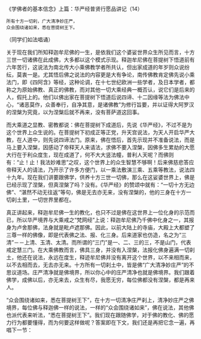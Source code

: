 《学佛者的基本信念》上篇：华严经普贤行愿品讲记（14）

```
所有十方一切刹，广大清净妙庄严，
众会围绕诸如来，悉在菩提树王下。
```

（同学们如法唱诵）

关于现在我们所知释迦牟尼佛的一生，是依我们这个婆娑世界众生所见而言，十方三世一切诸佛在此成佛，大多都以这个模式示现。释迦牟尼佛在菩提树下悟道前有六年苦行，这说法为南北传大小乘佛教学者所共认，但出家成道的年岁则众说纷纭，莫衷一是。尤其悟后佛之说法的内容更是大有争论，南传佛教肯定佛先说小乘法门，即《四阿含》等经，这种论调，在十七世纪欧洲一些学者，及日本学者，都称之为原始佛教、真正的佛教，而对其他一切大乘经典一概否认，说它们是后来的人，假托上的。他们以佛出家在菩提树下悟道后说四谛、十二因缘等法为佛法中心，“诸恶莫作，众善奉行，自净其意，是诸佛教”为修行旨要，并以证得大阿罗汉的涅槃为究竟，以为涅槃后就不再来，没有菩萨道这回事。

而大乘道之显教、密教都说：佛在菩提树下成道后，先说《华严经》，不过不是为这个世界上众生说的。在菩提树下初成正等正党，升天宫说法，为天人开启华严大教，在人道中，则先说四谛法门。原来，佛在悟后，首先示现并不准备说法，而是马上要入涅槃，因感动了帝释天人来请法，求佛不要入涅槃，因佛多生累劫的大愿大行在于利众度生，现在成道了，何不大大竖法幢，普利人天呢？而佛则有：“止！止！我法妙难思”之叹，这个世界上的众生智慧不够啊！后来佛慈悲答应帝释天人的请法，乃开示了许多方便门，以一乘法敷演三乘、五乘等教法，说法四十九年。现在我们讲要跟佛学，供养十方三世一切佛，那么在这娑婆世界上，佛是已经示现了涅槃，但真涅槃了吗？没有。《华严经》的赞颂中就有：“一切十方无边佛”、“湛然不动无往返”等句，佛是无去亦无来，没有涅槃的，他的三身在十方一切刹土里，一切世界里都在。

真正讲起来，释迦牟尼佛一生的教化，也只不过是佛在这世界上一位化身的示范而已，所以华严境界与大乘戒之“梵网经”上说：释迦牟尼佛乃千佛中化身之一，其报身为卢舍那佛，法身就是毗卢遮那佛。因此，以前大陆上的寺庙，大殿上大都塑了三尊一样的佛像，即是代表佛之法、报、化三身。后来道家也仿造，名之为“三清”－－上清、玉清、太清。而所谓的“三门”是一、二、三的三，不是山门，代表戒定慧三门。在大乘佛教而言，佛具三身，并没有入涅槃，法报化佛身遍满一切刹土，他还在说法，永远在度生，释迹牟尼佛并没有离开这个世界，以不来相而来，以不去相而去，无去亦无来。十方所有一切刹土中，皆是佛“广大清净妙庄严”的不思议道场。庄严清净就是佛境界，所以你心中的庄严清净也就是佛境界。我们跟着佛学，成佛以后，亦无来去，众生有尽，我愿无穷，每位佛都没有涅槃，都是再来人。

“众会围绕诸如来，悉在菩提树王下”，在十方一切清净庄严刹上，清净妙庄严之佛境界，每位佛与释迦佛一样的说法，一样的“众会围绕诸如来”，佛在说法，其他佛也派代表来听法，“悉在菩提树王下”。我们现在跟随佛学，对于佛的教化、佛的愿力行为都要懂得，而为何要这样做呢？答案即在下文，我们还是再把它念一遍，再唱下一节：


